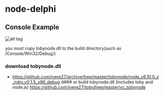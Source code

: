 # node-delphi

## Console Example
![alt tag](https://github.com/ivere27/node-delphi/blob/master/doc/delphi-console.png?raw=true)


you must copy tobynode.dll to the build directory(such as /Console/Win32/Debug/)

### download tobynode.dll
* https://github.com/ivere27/archive/tree/master/tobynode/node_v6.10.0_x_toby_v0.1.5_x86_debug
d### or build tobynode.dll (includes toby and node.js)
https://github.com/ivere27/toby/tree/master/vc_tobynode
